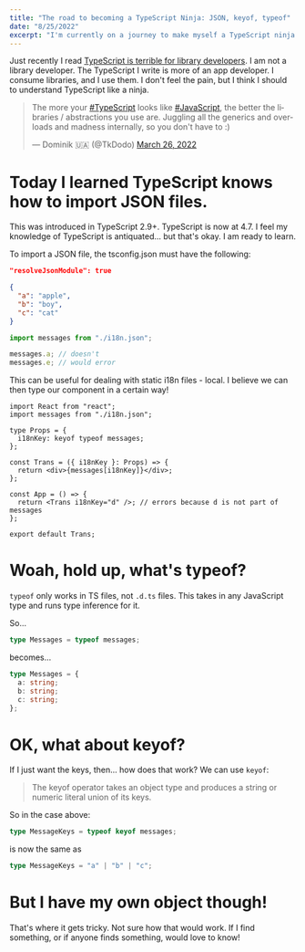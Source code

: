 ```yaml
---
title: "The road to becoming a TypeScript Ninja: JSON, keyof, typeof"
date: "8/25/2022"
excerpt: "I'm currently on a journey to make myself a TypeScript ninja. Come join me for a long part series of things I learn new on TypeScript!"
---
```


Just recently I read [TypeScript is terrible for library developers](https://erock.prose.sh/typescript-terrible-for-library-developers). I am not a library developer. The TypeScript I write is more of an app developer. I consume libraries, and I use them. I don't feel the pain, but I think I should to understand TypeScript like a ninja.

<div class="flex items-center justify-items-center w-full bg-black p-4 m-4">
<div class="mx-auto"><blockquote class="twitter-tweet"><p lang="en" dir="ltr">The more your <a href="https://twitter.com/hashtag/TypeScript?src=hash&amp;ref_src=twsrc%5Etfw">#TypeScript</a> looks like <a href="https://twitter.com/hashtag/JavaScript?src=hash&amp;ref_src=twsrc%5Etfw">#JavaScript</a>, the better the libraries / abstractions you use are. Juggling all the generics and overloads and madness internally, so you don&#39;t have to :)</p>&mdash; Dominik 🇺🇦 (@TkDodo) <a href="https://twitter.com/TkDodo/status/1507683205310291972?ref_src=twsrc%5Etfw">March 26, 2022</a></blockquote> <script async src="https://platform.twitter.com/widgets.js" charset="utf-8"></script></div>
</div>

# Today I learned TypeScript knows how to import JSON files.

This was introduced in TypeScript 2.9+. TypeScript is now at 4.7. I feel my knowledge of TypeScript is antiquated... but that's okay. I am ready to learn.

To import a JSON file, the tsconfig.json must have the following:

```json
"resolveJsonModule": true
```

```json
{
  "a": "apple",
  "b": "boy",
  "c": "cat"
}
```

```ts
import messages from "./i18n.json";

messages.a; // doesn't
messages.e; // would error
```

This can be useful for dealing with static i18n files - local. I believe we can then type our component in a certain way!

```tsx
import React from "react";
import messages from "./i18n.json";

type Props = {
  i18nKey: keyof typeof messages;
};

const Trans = ({ i18nKey }: Props) => {
  return <div>{messages[i18nKey]}</div>;
};

const App = () => {
  return <Trans i18nKey="d" />; // errors because d is not part of messages
};

export default Trans;
```

# Woah, hold up, what's typeof?

`typeof` only works in TS files, not `.d.ts` files. This takes in any JavaScript type and runs type inference for it.

So...

```ts
type Messages = typeof messages;
```

becomes...

```ts
type Messages = {
  a: string;
  b: string;
  c: string;
};
```

# OK, what about keyof?

If I just want the keys, then... how does that work? We can use `keyof`:

> The keyof operator takes an object type and produces a string or numeric literal union of its keys.

So in the case above:

```ts
type MessageKeys = typeof keyof messages;
```

is now the same as

```ts
type MessageKeys = "a" | "b" | "c";
```

# But I have my own object though!

That's where it gets tricky. Not sure how that would work. If I find something, or if anyone finds something, would love to know!
